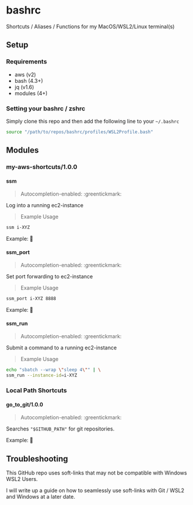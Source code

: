 # bashrc
Shortcuts / Aliases / Functions for my MacOS/WSL2/Linux terminal(s)

## Setup

### Requirements

* aws (v2)
* bash (4.3+)
* jq (v1.6)
* modules (4+)

### Setting your bashrc / zshrc

Simply clone this repo and then add the following line to your `~/.bashrc`

```bash
source "/path/to/repos/bashrc/profiles/WSL2Profile.bash"
```

## Modules

### my-aws-shortcuts/1.0.0

#### ssm

> Autocompletion-enabled: :greentickmark:

Log into a running ec2-instance

> Example Usage
```bash
ssm i-XYZ
```

Example: :construction:

#### ssm_port

> Autocompletion-enabled: :greentickmark:

Set port forwarding to ec2-instance

> Example Usage
```bash
ssm_port i-XYZ 8888
```

Example: :construction:

#### ssm_run

> Autocompletion-enabled: :greentickmark:

Submit a command to a running ec2-instance

> Example Usage
```bash
echo "sbatch --wrap \"sleep 4\"" | \
ssm_run --instance-id=i-XYZ
```

### Local Path Shortcuts

#### go_to_git/1.0.0

> Autocompletion-enabled: :greentickmark:

Searches `"$GITHUB_PATH"` for git repositories. 

Example: :construction:

## Troubleshooting

This GitHub repo uses soft-links that may 
not be compatible with Windows WSL2 Users. 

I will write up a guide on how to seamlessly 
use soft-links with Git / WSL2 and Windows at a later date.



